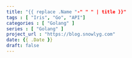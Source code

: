 ```yaml
---
title: "{{ replace .Name "-" " " | title }}"
tags : [ "Iris", "Go", "API"]
categories : [ "Golang" ]
series : [ "Golang" ]
project_url : "https://blog.snowlyg.com"
date: {{ .Date }}
draft: false
---
```


